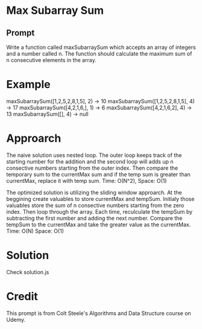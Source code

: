 # Max Subarray Sum

## Prompt

Write a function called maxSubarraySum which accepts an array of integers and a number called n. The function should calculate the maximum sum of n consecutive elements in the array.

# Example

maxSubarraySum([1,2,5,2,8,1,5], 2) -> 10
maxSubarraySum([1,2,5,2,8,1,5], 4) -> 17
maxSubarraySum([4,2,1,6,], 1) -> 6
maxSubarraySum([4,2,1,6,2], 4) -> 13
maxSubarraySum([], 4) -> null

# Approarch

The naive solution uses nested loop. The outer loop keeps track of the starting number for the addition and the second loop will adds up n consective numbers starting from the outer index. Then compare the temporary sum to the currentMax sum and if the temp sum is greater than currentMax, replace it with temp sum.
Time: O(N^2), Space: O(1)

The optimized solution is utilizing the sliding window approarch.
At the beggining create valuables to store currentMax and tempSum. Initialy those valuables store the sum of n consective numbers starting from the zero index. Then loop through the array.
Each time, reculculate the tempSum by subtracting the first number and adding the next number. Compare the tempSum to the currentMax and take the greater value as the currentMax.
Time: O(N) Space: O(1)

# Solution

Check solution.js

# Credit

This prompt is from Colt Steele's Algorithms and Data Structure course on Udemy.
